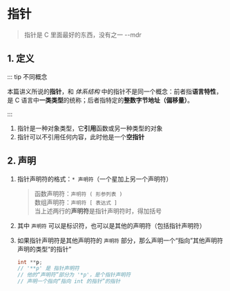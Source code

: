 # 指针

> 指针是 C 里面最好的东西，没有之一 --mdr

## 1. 定义

::: tip 不同概念

本篇讲义所说的**指针**，和 _体系结构_ 中的指针不是同一个概念：前者指**语言特性**，是 C 语言中**一类类型**的统称；后者指特定的**整数字节地址（偏移量）**。

:::

1. 指针是一种对象类型，它**引用**函数或另一种类型的对象
2. 指针可以不引用任何内容，此时他是一个**空指针**

## 2. 声明

1. 指针声明符的格式：`* 声明符`（一个星加上另一个声明符）
   > 函数声明符：`声明符 ( 形参列表 )`  
   > 数组声明符：`声明符 [ 表达式 ]`  
   > 当上述两行的**声明符**是指针声明符时，得加括号
2. 其中 `声明符` 可以是标识符，也可以是其他的声明符（包括指针声明符）
3. 如果指针声明符是其他声明符的 `声明符` 部分，那么声明一个“指向”其他声明符声明的类型“的指针”

   ```c
   int **p;
   // '**p' 是 指针声明符
   // 他的“声明符”部分为 '*p'，是个指针声明符
   // 声明一个指向“指向 int 的指针”的指针
   ```

